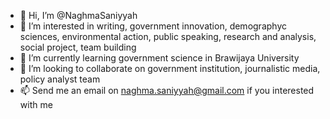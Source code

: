 - 👋 Hi, I’m @NaghmaSaniyyah
- 👀 I’m interested in writing, government innovation, demographyc sciences, environmental action, public speaking, research and analysis, social project, team building
- 🌱 I’m currently learning government science in Brawijaya University
- 💞️ I’m looking to collaborate on government institution, journalistic media, policy analyst team
- 📫 Send me an email on naghma.saniyyah@gmail.com if you interested with me

<!---
NaghmaSaniyyah/NaghmaSaniyyah is a ✨ special ✨ repository because its `README.md` (this file) appears on your GitHub profile.
You can click the Preview link to take a look at your changes.
--->
